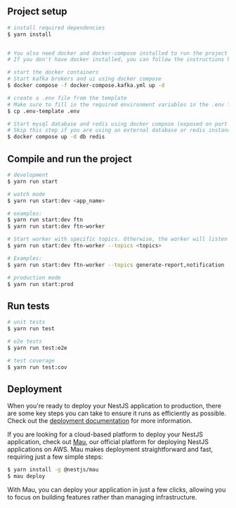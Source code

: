 ## Project setup

```bash
# install required dependencies
$ yarn install


# You also need docker and docker-compose installed to run the project
# If you don't have docker installed, you can follow the instructions here: https://docs.docker.com/get-docker/

# start the docker containers
# Start kafka brokers and ui using docker compose
$ docker compose -f docker-compose.kafka.yml up -d

# create a .env file from the template
# Make sure to fill in the required environment variables in the .env file
$ cp .env-template .env

# Start mysql database and redis using docker compose (exposed on port 3306 and 6379 respectively)
# Skip this step if you are using an external database or redis instance
$ docker compose up -d db redis
```

## Compile and run the project

```bash
# development
$ yarn run start

# watch mode
$ yarn run start:dev <app_name>

# examples:
$ yarn run start:dev ftn
$ yarn run start:dev ftn-worker

# Start worker with specific topics. Otherwise, the worker will listen to all topics
$ yarn run start:dev ftn-worker --topics <topics>

# Examples:
$ yarn run start:dev ftn-worker --topics generate-report,notification

# production mode
$ yarn run start:prod
```

## Run tests

```bash
# unit tests
$ yarn run test

# e2e tests
$ yarn run test:e2e

# test coverage
$ yarn run test:cov
```

## Deployment

When you're ready to deploy your NestJS application to production, there are some key steps you can take to ensure it runs as efficiently as possible. Check out the [deployment documentation](https://docs.nestjs.com/deployment) for more information.

If you are looking for a cloud-based platform to deploy your NestJS application, check out [Mau](https://mau.nestjs.com), our official platform for deploying NestJS applications on AWS. Mau makes deployment straightforward and fast, requiring just a few simple steps:

```bash
$ yarn install -g @nestjs/mau
$ mau deploy
```

With Mau, you can deploy your application in just a few clicks, allowing you to focus on building features rather than managing infrastructure.

